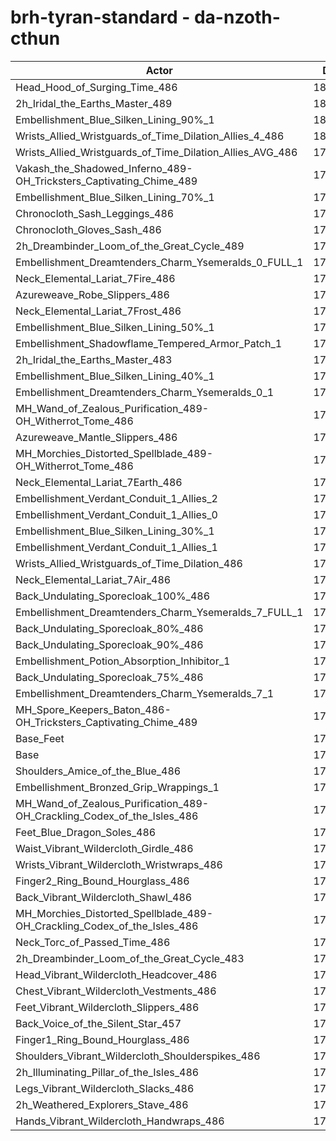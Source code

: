 # brh-tyran-standard - da-nzoth-cthun
| Actor | DPS | Increase |
|---|:---:|:---:|
|Head_Hood_of_Surging_Time_486|181329|2.04%|
|2h_Iridal_the_Earths_Master_489|180952|1.83%|
|Embellishment_Blue_Silken_Lining_90%_1|180325|1.47%|
|Wrists_Allied_Wristguards_of_Time_Dilation_Allies_4_486|180311|1.47%|
|Wrists_Allied_Wristguards_of_Time_Dilation_Allies_AVG_486|179824|1.19%|
|Vakash_the_Shadowed_Inferno_489-OH_Tricksters_Captivating_Chime_489|179768|1.16%|
|Embellishment_Blue_Silken_Lining_70%_1|179639|1.09%|
|Chronocloth_Sash_Leggings_486|179513|1.02%|
|Chronocloth_Gloves_Sash_486|179297|0.90%|
|2h_Dreambinder_Loom_of_the_Great_Cycle_489|179083|0.78%|
|Embellishment_Dreamtenders_Charm_Ysemeralds_0_FULL_1|179061|0.76%|
|Neck_Elemental_Lariat_7Fire_486|179016|0.74%|
|Azureweave_Robe_Slippers_486|179004|0.73%|
|Neck_Elemental_Lariat_7Frost_486|178994|0.73%|
|Embellishment_Blue_Silken_Lining_50%_1|178950|0.70%|
|Embellishment_Shadowflame_Tempered_Armor_Patch_1|178898|0.67%|
|2h_Iridal_the_Earths_Master_483|178743|0.58%|
|Embellishment_Blue_Silken_Lining_40%_1|178734|0.58%|
|Embellishment_Dreamtenders_Charm_Ysemeralds_0_1|178705|0.56%|
|MH_Wand_of_Zealous_Purification_489-OH_Witherrot_Tome_486|178702|0.56%|
|Azureweave_Mantle_Slippers_486|178675|0.55%|
|MH_Morchies_Distorted_Spellblade_489-OH_Witherrot_Tome_486|178626|0.52%|
|Neck_Elemental_Lariat_7Earth_486|178554|0.48%|
|Embellishment_Verdant_Conduit_1_Allies_2|178522|0.46%|
|Embellishment_Verdant_Conduit_1_Allies_0|178449|0.42%|
|Embellishment_Blue_Silken_Lining_30%_1|178422|0.40%|
|Embellishment_Verdant_Conduit_1_Allies_1|178405|0.39%|
|Wrists_Allied_Wristguards_of_Time_Dilation_486|178399|0.39%|
|Neck_Elemental_Lariat_7Air_486|178323|0.35%|
|Back_Undulating_Sporecloak_100%_486|178215|0.29%|
|Embellishment_Dreamtenders_Charm_Ysemeralds_7_FULL_1|178201|0.28%|
|Back_Undulating_Sporecloak_80%_486|178053|0.20%|
|Back_Undulating_Sporecloak_90%_486|178028|0.18%|
|Embellishment_Potion_Absorption_Inhibitor_1|178007|0.17%|
|Back_Undulating_Sporecloak_75%_486|177984|0.16%|
|Embellishment_Dreamtenders_Charm_Ysemeralds_7_1|177921|0.12%|
|MH_Spore_Keepers_Baton_486-OH_Tricksters_Captivating_Chime_489|177901|0.11%|
|Base_Feet|177744|0.02%|
|Base|177704|0.00%|
|Shoulders_Amice_of_the_Blue_486|177635|-0.04%|
|Embellishment_Bronzed_Grip_Wrappings_1|177596|-0.06%|
|MH_Wand_of_Zealous_Purification_489-OH_Crackling_Codex_of_the_Isles_486|177471|-0.13%|
|Feet_Blue_Dragon_Soles_486|177437|-0.15%|
|Waist_Vibrant_Wildercloth_Girdle_486|177395|-0.17%|
|Wrists_Vibrant_Wildercloth_Wristwraps_486|177365|-0.19%|
|Finger2_Ring_Bound_Hourglass_486|177348|-0.20%|
|Back_Vibrant_Wildercloth_Shawl_486|177285|-0.24%|
|MH_Morchies_Distorted_Spellblade_489-OH_Crackling_Codex_of_the_Isles_486|177216|-0.27%|
|Neck_Torc_of_Passed_Time_486|177212|-0.28%|
|2h_Dreambinder_Loom_of_the_Great_Cycle_483|177197|-0.29%|
|Head_Vibrant_Wildercloth_Headcover_486|177133|-0.32%|
|Chest_Vibrant_Wildercloth_Vestments_486|177075|-0.35%|
|Feet_Vibrant_Wildercloth_Slippers_486|177052|-0.37%|
|Back_Voice_of_the_Silent_Star_457|176961|-0.42%|
|Finger1_Ring_Bound_Hourglass_486|176918|-0.44%|
|Shoulders_Vibrant_Wildercloth_Shoulderspikes_486|176806|-0.51%|
|2h_Illuminating_Pillar_of_the_Isles_486|176684|-0.57%|
|Legs_Vibrant_Wildercloth_Slacks_486|176650|-0.59%|
|2h_Weathered_Explorers_Stave_486|176539|-0.66%|
|Hands_Vibrant_Wildercloth_Handwraps_486|176481|-0.69%|
